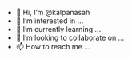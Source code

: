 - 👋 Hi, I’m @kalpanasah
- 👀 I’m interested in ...
- 🌱 I’m currently learning ...
- 💞️ I’m looking to collaborate on ...
- 📫 How to reach me ...

<!---
kalpanasah/kalpanasah is a ✨ special ✨ repository because its `README.md` (this file) appears on your GitHub profile.
You can click the Preview link to take a look at your changes.
--->
